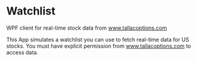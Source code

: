 # Watchlist
WPF client for real-time stock data from www.tallacoptions.com

This App simulates a watchlist you can use to fetch real-time data for US stocks.
You must have explicit permission from www.tallacoptions.com to access data.
